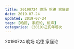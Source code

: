 ```yaml
---
title: 20190724 晚场 哈德 家庭论
date: 2019-07-24
updated: 2019-07-24
tags: [哈德, 家庭论, 相声]
categories: (2019)己亥年场次
---
```

20190724 晚场 哈德 家庭论